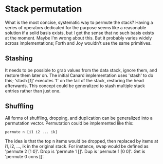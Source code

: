 # Stack permutation

What is the most concise, systematic way to permute the stack? Having a series of operators dedicated for the purpose seems like a reasonable solution if a solid basis exists, but I get the
sense that no such basis exists at the moment. Maybe I'm wrong about this. But it probably varies widely across implementations; Forth and Joy wouldn't use the same primitives.

## Stashing

It needs to be possible to grab values from the data stack, ignore them, and restore them later on. The initial Canard implementation uses 'stash' to do this; 'stash [f]' executes 'f' on the
tail of the stack, restoring the head afterwards. This concept could be generalized to stash multiple stack entries rather than just one.

## Shuffling

All forms of shuffling, dropping, and duplication can be generalized into a permutation vector. Permutation could be implemented like this:

    permute n [i1 i2 ... ik]

The idea is that the top n items would be dropped, then replaced by items at i1, i2, ..., ik in the original stack. For instance, swap would be defined as 'permute 2 [1 0]'. Drop is 'permute
1 []'. Dup is 'permute 1 [0 0]'. Get is 'permute 0 cons []'.